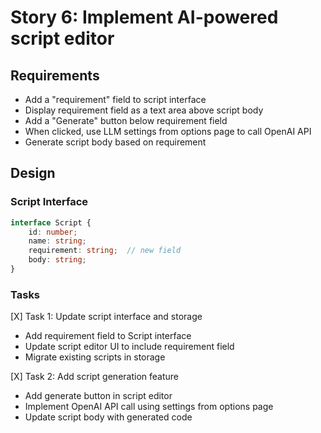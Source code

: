 # Story 6: Implement AI-powered script editor

## Requirements
- Add a "requirement" field to script interface
- Display requirement field as a text area above script body
- Add a "Generate" button below requirement field
- When clicked, use LLM settings from options page to call OpenAI API
- Generate script body based on requirement

## Design
### Script Interface
```typescript
interface Script {
    id: number;
    name: string;
    requirement: string;  // new field
    body: string;
}
```

### Tasks
[X] Task 1: Update script interface and storage
- Add requirement field to Script interface
- Update script editor UI to include requirement field
- Migrate existing scripts in storage

[X] Task 2: Add script generation feature
- Add generate button in script editor
- Implement OpenAI API call using settings from options page
- Update script body with generated code